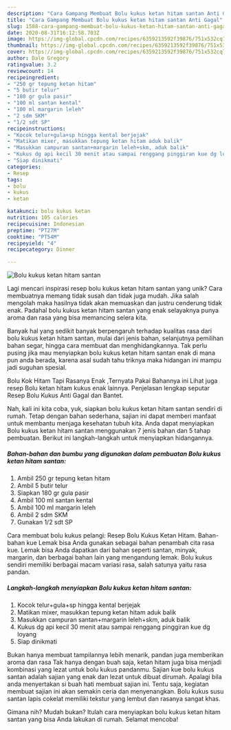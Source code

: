 ```yaml
---
description: "Cara Gampang Membuat Bolu kukus ketan hitam santan Anti Gagal"
title: "Cara Gampang Membuat Bolu kukus ketan hitam santan Anti Gagal"
slug: 1588-cara-gampang-membuat-bolu-kukus-ketan-hitam-santan-anti-gagal
date: 2020-08-31T16:12:58.703Z
image: https://img-global.cpcdn.com/recipes/6359213592f39876/751x532cq70/bolu-kukus-ketan-hitam-santan-foto-resep-utama.jpg
thumbnail: https://img-global.cpcdn.com/recipes/6359213592f39876/751x532cq70/bolu-kukus-ketan-hitam-santan-foto-resep-utama.jpg
cover: https://img-global.cpcdn.com/recipes/6359213592f39876/751x532cq70/bolu-kukus-ketan-hitam-santan-foto-resep-utama.jpg
author: Dale Gregory
ratingvalue: 3.2
reviewcount: 14
recipeingredient:
- "250 gr tepung ketan hitam"
- "5 butir telur"
- "180 gr gula pasir"
- "100 ml santan kental"
- "100 ml margarin leleh"
- "2 sdm SKM"
- "1/2 sdt SP"
recipeinstructions:
- "Kocok telur+gula+sp hingga kental berjejak"
- "Matikan mixer, masukkan tepung ketan hitam aduk balik"
- "Masukkan campuran santan+margarin leleh+skm, aduk balik"
- "Kukus dg api kecil 30 menit atau sampai renggang pinggiran kue dg loyang"
- "Siap dinikmati"
categories:
- Resep
tags:
- bolu
- kukus
- ketan

katakunci: bolu kukus ketan 
nutrition: 105 calories
recipecuisine: Indonesian
preptime: "PT27M"
cooktime: "PT54M"
recipeyield: "4"
recipecategory: Dinner

---
```



![Bolu kukus ketan hitam santan](https://img-global.cpcdn.com/recipes/6359213592f39876/751x532cq70/bolu-kukus-ketan-hitam-santan-foto-resep-utama.jpg)

Lagi mencari inspirasi resep bolu kukus ketan hitam santan yang unik? Cara membuatnya memang tidak susah dan tidak juga mudah. Jika salah mengolah maka hasilnya tidak akan memuaskan dan justru cenderung tidak enak. Padahal bolu kukus ketan hitam santan yang enak selayaknya punya aroma dan rasa yang bisa memancing selera kita.

Banyak hal yang sedikit banyak berpengaruh terhadap kualitas rasa dari bolu kukus ketan hitam santan, mulai dari jenis bahan, selanjutnya pemilihan bahan segar, hingga cara membuat dan menghidangkannya. Tak perlu pusing jika mau menyiapkan bolu kukus ketan hitam santan enak di mana pun anda berada, karena asal sudah tahu triknya maka hidangan ini mampu jadi suguhan spesial.

Bolu Kok Hitam Tapi Rasanya Enak ,Ternyata Pakai Bahannya ini Lihat juga resep Bolu ketan hitam kukus enak lainnya. Penjelasan lengkap seputar Resep Bolu Kukus Anti Gagal dan Bantet.


Nah, kali ini kita coba, yuk, siapkan bolu kukus ketan hitam santan sendiri di rumah. Tetap dengan bahan sederhana, sajian ini dapat memberi manfaat untuk membantu menjaga kesehatan tubuh kita. Anda dapat menyiapkan Bolu kukus ketan hitam santan menggunakan 7 jenis bahan dan 5 tahap pembuatan. Berikut ini langkah-langkah untuk menyiapkan hidangannya.

<!--inarticleads1-->

##### Bahan-bahan dan bumbu yang digunakan dalam pembuatan Bolu kukus ketan hitam santan:

1. Ambil 250 gr tepung ketan hitam
1. Ambil 5 butir telur
1. Siapkan 180 gr gula pasir
1. Ambil 100 ml santan kental
1. Ambil 100 ml margarin leleh
1. Ambil 2 sdm SKM
1. Gunakan 1/2 sdt SP


Cara membuat bolu kukus pelangi: Resep Bolu Kukus Ketan Hitam. Bahan-bahan kue Lemak bisa Anda gunakan sebagai bahan penambah cita rasa kue. Lemak bisa Anda dapatkan dari bahan seperti santan, minyak, margarin, dan berbagai bahan lain yang mengandung lemak. Bolu kukus sendiri memiliki berbagai macam variasi rasa, salah satunya yaitu rasa pandan. 

<!--inarticleads2-->

##### Langkah-langkah menyiapkan Bolu kukus ketan hitam santan:

1. Kocok telur+gula+sp hingga kental berjejak
1. Matikan mixer, masukkan tepung ketan hitam aduk balik
1. Masukkan campuran santan+margarin leleh+skm, aduk balik
1. Kukus dg api kecil 30 menit atau sampai renggang pinggiran kue dg loyang
1. Siap dinikmati


Bukan hanya membuat tampilannya lebih menarik, pandan juga memberikan aroma dan rasa Tak hanya dengan buah saja, ketan hitam juga bisa menjadi kombinasi yang lezat untuk bolu kukus pandanmu. Sajian kue bolu kukus santan adalah sajian yang enak dan lezat untuk dibuat dirumah. Apalagi bila anda menyertakan si buah hati membuat sajian ini. Tentu saja, kegiatan membuat sajian ini akan semakin ceria dan menyenangkan. Bolu kukus susu santan lapis cokelat memiliki tekstur yang lembut dan rasanya sangat khas. 

Gimana nih? Mudah bukan? Itulah cara menyiapkan bolu kukus ketan hitam santan yang bisa Anda lakukan di rumah. Selamat mencoba!
